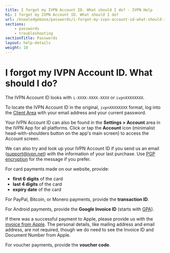 ```yaml
---
title: I forgot my IVPN Account ID. What should I do? - IVPN Help
h1: I forgot my IVPN Account ID. What should I do?
url: /knowledgebase/passwords/i-forgot-my-ivpn-account-id-what-should-i-do/
sections:
    - passwords
    - troubleshooting
sectionTitle: Passwords
layout: help-details
weight: 10
---
```

# I forgot my IVPN Account ID. What should I do?

The IVPN Account ID looks with `i-XXXX-XXXX-XXXX` or `ivpnXXXXXXXX`.

To locate the IVPN Account ID in the original, `ivpnXXXXXXXX` format, log into the [Client Area](/account/) with your email address and your current password.

Your IVPN Account ID can also be found in the **Settings > Account** area in the IVPN App for all platforms.  Click or tap the **Account** icon (minimalist head-with-shoulders button on the app's main screen) to access the Account screen.

We can also try and look up your IVPN Account ID if you send us an email (support@ivpn.net) with the information of your last purchase.  Use [PGP encryption](/knowledgebase/general/how-do-i-send-a-secure-pgp-encrypted-email-to-ivpn/) for the message if you prefer.

For card payments made on our website, provide:
- **first 6 digits** of the card 
- **last 4 digits** of the card 
- **expiry date** of the card 

For PayPal, Bitcoin, or Monero payments, provide the **transaction ID**.

For Android payments, provide the **Google Invoice ID** (starts with [GPA](https://support.google.com/store/answer/6160235)).

If there was a successful payment to Apple, please provide us with the [invoice from Apple](https://support.apple.com/en-gb/HT204088).  The personal details, like mailing address and email address, are not required, though we do need to see the Invoice ID and Document Number from Apple.

For voucher payments, provide the **voucher code**.
